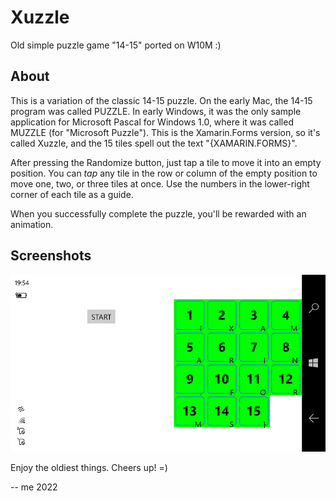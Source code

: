 # Xuzzle

Old simple puzzle game "14-15" ported on W10M :)

## About 
This is a variation of the classic 14-15 puzzle. On the early Mac, the 14-15 program was called PUZZLE.
In early Windows, it was the only sample
application for Microsoft Pascal for Windows 1.0, where it was called MUZZLE (for "Microsoft Puzzle").
This is the Xamarin.Forms version, so it's called Xuzzle, and the 15 tiles spell out the text
"{XAMARIN.FORMS}".

After pressing the Randomize button, just tap a tile to move it into an empty position.
You can *tap* any tile in the row or column
of the empty position to move one, two, or three tiles at once.
Use the numbers in the lower-right corner of each tile as a guide.

When you successfully complete the puzzle, you'll be rewarded with an animation.

## Screenshots
![Xuzzle application screenshot](Screenshots/shot1.png "Xuzzle application screenshot")

Enjoy the oldiest things. Cheers up! =)

-- me 2022

